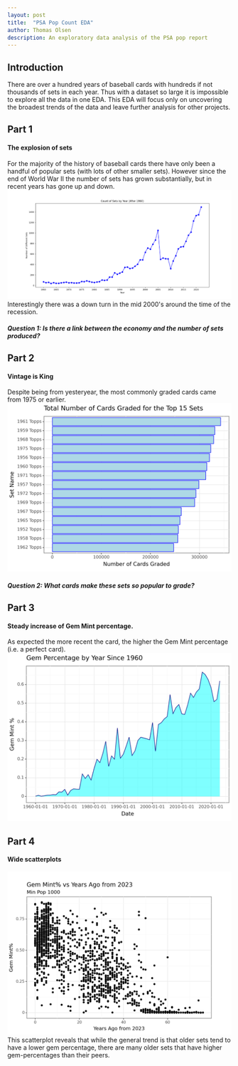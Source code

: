```yaml
---
layout: post
title:  "PSA Pop Count EDA"
author: Thomas Olsen
description: An exploratory data analysis of the PSA pop report
---
```


## Introduction
There are over a hundred years of baseball cards with hundreds if not thousands of sets in each year.  Thus with a dataset so large it is impossible to explore all the data in one EDA.  This EDA will focus only on uncovering the broadest trends of the data and leave further analysis for other projects.

## Part 1 
#### The explosion of sets
For the majority of the history of baseball cards there have only been a handful of popular sets (with lots of other smaller sets).  However since the end of World War II the number of sets has grown substantially, but in recent years has gone up and down.
![img](/assets/images/numberOfSets.png)
Interestingly there was a down turn in the mid 2000's around the time of the recession.
##### Question 1: Is there a link between the economy and the number of sets produced?

## Part 2
#### Vintage is King 
Despite being from yesteryear, the most commonly graded cards came from 1975 or earlier.
![img](/assets/images/topSetPopCol2.png)
##### Question 2: What cards make these sets so popular to grade?

## Part 3
#### Steady increase of Gem Mint percentage.
As expected the more recent the card, the higher the Gem Mint percentage (i.e. a perfect card).
![img](/assets/images/gem_mt.png)

## Part 4
#### Wide scatterplots
![img](/assets/images/scatterPlot_1945.png)
This scatterplot reveals that while the general trend is that older sets tend to have a lower gem percentage, there are many older sets that have higher gem-percentages than their peers.  
